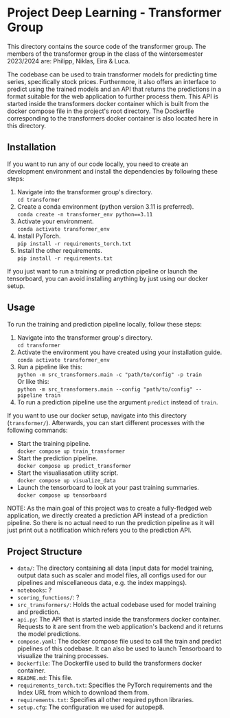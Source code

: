 # Project Deep Learning - Transformer Group

This directory contains the source code of the transformer group. The members of the transformer group in the class of the wintersemester 2023/2024 are: Philipp, Niklas, Eira & Luca.

The codebase can be used to train transformer models for predicting time series, specifically stock prices. Furthermore, it also offers an interface to predict using the trained models and an API that returns the predictions in a format suitable for the web application to further process them. This API is started inside the transformers docker container which is built from the docker compose file in the project's root directory. The Dockerfile corresponding to the transformers docker container is also located here in this directory.

## Installation

If you want to run any of our code locally, you need to create an development environment and install the dependencies by following these steps:

1. Navigate into the transformer group's directory.
<br>`cd transformer`
2. Create a conda environment (python version 3.11 is preferred).
<br>`conda create -n transformer_env python==3.11`
3. Activate your environment.
<br>`conda activate transformer_env`
4. Install PyTorch.
<br>`pip install -r requirements_torch.txt`
5. Install the other requirements.
<br>`pip install -r requirements.txt`

If you just want to run a training or prediction pipeline or launch the tensorboard, you can avoid installing anything by just using our docker setup.

## Usage

To run the training and prediction pipeline locally, follow these steps:

1. Navigate into the transformer group's directory.
<br>`cd transformer`
2. Activate the environment you have created using your installation guide.
<br>`conda activate transformer_env`
3. Run a pipeline like this:
<br>`python -m src_transformers.main -c "path/to/config" -p train`
<br>Or like this:
<br>`python -m src_transformers.main --config "path/to/config" --pipeline train`
4. To run a prediction pipeline use the argument `predict` instead of `train`.

If you want to use our docker setup, navigate into this directory (`transformer/`). Afterwards, you can start different processes with the following commands:

- Start the training pipeline.
<br>`docker compose up train_transformer`
- Start the prediction pipeline.
<br>`docker compose up predict_transformer`
- Start the visualiasation utility script.
<br>`docker compose up visualize_data`
- Launch the tensorboard to look at your past training summaries.
<br>`docker compose up tensorboard`

NOTE: As the main goal of this project was to create a fully-fledged web application, we directly created a prediction API instead of a prediction pipeline. So there is no actual need to run the prediction pipeline as it will just print out a notification which refers you to the prediction API.

## Project Structure

- `data/`: The directory containing all data (input data for model training, output data such as scaler and model files, all configs used for our pipelines and miscellaneous data, e.g. the index mappings).
- `notebooks`: ?
- `scoring_functions/`: ?
- `src_transformers/`: Holds the actual codebase used for model training and prediction.
- `api.py`: The API that is started inside the transformers docker container. Requests to it are sent from the web application's backend and it returns the model predictions.
- `compose.yaml`: The docker compose file used to call the train and predict pipelines of this codebase. It can also be used to launch Tensorboard to visualize the training processes.
- `Dockerfile`: The Dockerfile used to build the transformers docker container.
- `README.md`: This file.
- `requirements_torch.txt`: Specifies the PyTorch requirements and the Index URL from which to download them from.
- `requirements.txt`: Specifies all other required python libraries.
- `setup.cfg`: The configuration we used for autopep8.
